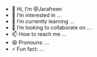 - 👋 Hi, I’m @Jarafreen
- 👀 I’m interested in ...
- 🌱 I’m currently learning ...
- 💞️ I’m looking to collaborate on ...
- 📫 How to reach me ...
- 😄 Pronouns: ...
- ⚡ Fun fact: ...

<!---
Jarafreen/Jarafreen is a ✨ special ✨ repository because its `README.md` (this file) appears on your GitHub profile.
You can click the Preview link to take a look at your changes.
--->
